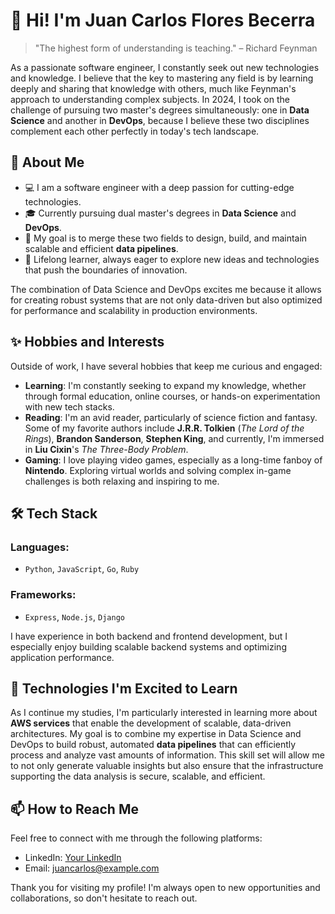 # 👋 Hi! I'm Juan Carlos Flores Becerra

> "The highest form of understanding is teaching." – Richard Feynman

As a passionate software engineer, I constantly seek out new technologies and knowledge. I believe that the key to mastering any field is by learning deeply and sharing that knowledge with others, much like Feynman's approach to understanding complex subjects. In 2024, I took on the challenge of pursuing two master's degrees simultaneously: one in **Data Science** and another in **DevOps**, because I believe these two disciplines complement each other perfectly in today's tech landscape.

## 🚀 About Me

- 💻 I am a software engineer with a deep passion for cutting-edge technologies.
- 🎓 Currently pursuing dual master's degrees in **Data Science** and **DevOps**.
- 🤝 My goal is to merge these two fields to design, build, and maintain scalable and efficient **data pipelines**.
- 🌟 Lifelong learner, always eager to explore new ideas and technologies that push the boundaries of innovation.
  
The combination of Data Science and DevOps excites me because it allows for creating robust systems that are not only data-driven but also optimized for performance and scalability in production environments.

## ✨ Hobbies and Interests

Outside of work, I have several hobbies that keep me curious and engaged:

- **Learning**: I'm constantly seeking to expand my knowledge, whether through formal education, online courses, or hands-on experimentation with new tech stacks.
- **Reading**: I'm an avid reader, particularly of science fiction and fantasy. Some of my favorite authors include **J.R.R. Tolkien** (*The Lord of the Rings*), **Brandon Sanderson**, **Stephen King**, and currently, I'm immersed in **Liu Cixin**'s *The Three-Body Problem*.
- **Gaming**: I love playing video games, especially as a long-time fanboy of **Nintendo**. Exploring virtual worlds and solving complex in-game challenges is both relaxing and inspiring to me.

## 🛠️ Tech Stack

### Languages:
- `Python`, `JavaScript`, `Go`, `Ruby`

### Frameworks:
- `Express`, `Node.js`, `Django`

I have experience in both backend and frontend development, but I especially enjoy building scalable backend systems and optimizing application performance.

## 🌱 Technologies I'm Excited to Learn

As I continue my studies, I'm particularly interested in learning more about **AWS services** that enable the development of scalable, data-driven architectures. My goal is to combine my expertise in Data Science and DevOps to build robust, automated **data pipelines** that can efficiently process and analyze vast amounts of information. This skill set will allow me to not only generate valuable insights but also ensure that the infrastructure supporting the data analysis is secure, scalable, and efficient.

## 📫 How to Reach Me

Feel free to connect with me through the following platforms:
- LinkedIn: [Your LinkedIn](https://www.linkedin.com)
- Email: juancarlos@example.com

Thank you for visiting my profile! I'm always open to new opportunities and collaborations, so don't hesitate to reach out.

